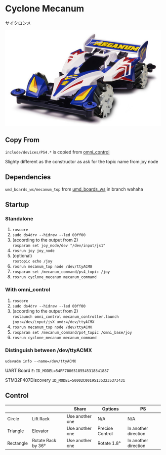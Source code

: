Cyclone Mecanum
===============
サイクロンメ

![Cyclone Mecanum](docs/cyclone_mecanum.jpg)

## Copy From
`include/devices/PS4.*` is copied from [omni_control](https://github.com/lycpaul/omni_control)

Slighty different as the constructor as ask for the topic name from joy node

## Dependencies
`umd_boards_ws/mecanum_top` from [umd_boards_ws](https://github.com/gaudat/umd_boards_ws) in branch wahaha

## Startup

### Standalone
1. `roscore`
2. `sudo ds4drv --hidraw --led 00ff00`
3. (according to the output from 2) </br>
   `rosparam set joy_node/dev "/dev/input/js1"`
4. `rosrun joy joy_node`
5. (optional) </br>
   `rostopic echo /joy`
6. `rosrun mecanum_top node /dev/ttyACM0`
7. `rosparam set /mecanum_command/ps4_topic /joy`
8. `rosrun cyclone_mecanum mecanum_command`

### With omni_control
1. `roscore`
2. `sudo ds4drv --hidraw --led 00ff00`
3. (according to the output from 2) </br>
   `roslaunch omni_control mecanum_controller.launch joy:=/dev/input/jsX umd:=/dev/ttyACMX`
4. `rosrun mecanum_top node /dev/ttyACMX`
5. `rosparam set /mecanum_command/ps4_topic /omni_base/joy`
6. `rosrun cyclone_mecanum mecanum_command`

### Distinguish between /dev/ttyACMX
`udevadm info --name=/dev/ttyACMX`

UART Board `E:ID_MODEL=54FF70065185545318341887`

STM32F407Discovery `ID_MODEL=50002C001951353235373431`

## Control
|           |                    | Share           | Options         | PS                   |
| --------- | ------------------ | --------------- | --------------- | -------------------- |
| Circle    | Lift Rack          | Use another one | N/A             | N/A                  |
| Triangle  | Elevator           | Use another one | Precise Control | In another direction |
| Rectangle | Rotate Rack by 36° | Use another one | Rotate 1.8°     | In another direction |









